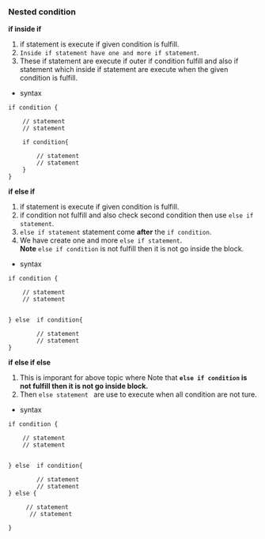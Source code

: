 ### Nested condition     
  
**if inside if**  
1. if statement is execute if given condition is fulfill.  
2. `Inside if statement have one and more if statement`.  
3. These if statement are execute if outer if condition fulfill and also if statement    which inside if statement are execute when the given condition is fulfill.   

* syntax   
``` 
if condition {

    // statement
    // statement

    if condition{

        // statement
        // statement
    } 
} 
```
  
**if else if**  
1. if statement is execute if given condition is fulfill.  
2. if condition not fulfill and also check second condition then use `else if statement`.  
3. `else if statement` statement come **after** the `if condition`.  
4. We have create one and more `else if statement`.   
**Note** `else if condition` is not fulfill then it is not go inside the block.  

* syntax   
``` 
if condition {

    // statement
    // statement

   
} else  if condition{

        // statement
        // statement
} 
```

**if else if else**  
1. This is imporant for above topic where Note that **`else if condition` is not fulfill then it is not go inside block.**      
2. Then `else statement ` are use to execute when all condition are not ture.  
* syntax   
``` 
if condition {

    // statement
    // statement

   
} else  if condition{

        // statement
        // statement
} else { 

     // statement
      // statement

}
```